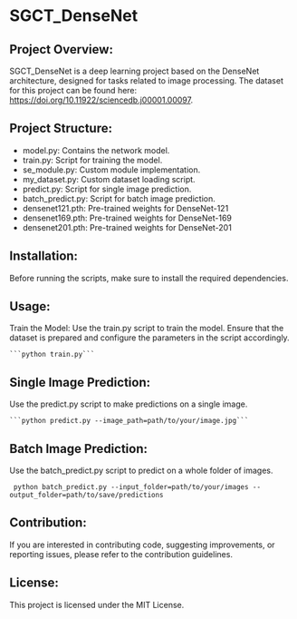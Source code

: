 # SGCT_DenseNet

## Project Overview:
SGCT_DenseNet is a deep learning project based on the DenseNet architecture, designed for tasks related to image processing. The dataset for this project can be found here: https://doi.org/10.11922/sciencedb.j00001.00097.

## Project Structure:
- model.py: Contains the network model.
- train.py: Script for training the model.
- se_module.py: Custom module implementation.
- my_dataset.py: Custom dataset loading script.
- predict.py: Script for single image prediction.
- batch_predict.py: Script for batch image prediction.
- densenet121.pth: Pre-trained weights for DenseNet-121
- densenet169.pth: Pre-trained weights for DenseNet-169
- densenet201.pth: Pre-trained weights for DenseNet-201

## Installation:
Before running the scripts, make sure to install the required dependencies. 

## Usage:
Train the Model:
Use the train.py script to train the model. Ensure that the dataset is prepared and configure the parameters in the script accordingly.
    
    ```python train.py```

## Single Image Prediction:
Use the predict.py script to make predictions on a single image.

    ```python predict.py --image_path=path/to/your/image.jpg```

## Batch Image Prediction:
Use the batch_predict.py script to predict on a whole folder of images.

   ``` python batch_predict.py --input_folder=path/to/your/images --output_folder=path/to/save/predictions```

## Contribution:
If you are interested in contributing code, suggesting improvements, or reporting issues, please refer to the contribution guidelines.

## License:
This project is licensed under the MIT License.
